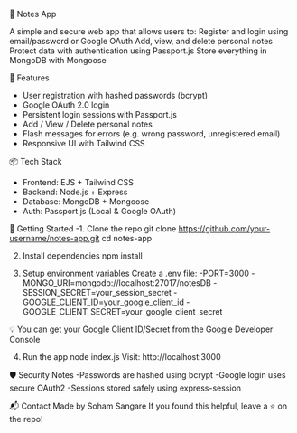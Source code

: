 📝 Notes App

A simple and secure web app that allows users to:
Register and login using email/password or Google OAuth
Add, view, and delete personal notes
Protect data with authentication using Passport.js
Store everything in MongoDB with Mongoose

🔐 Features
- User registration with hashed passwords (bcrypt)
- Google OAuth 2.0 login
- Persistent login sessions with Passport.js
- Add / View / Delete personal notes
- Flash messages for errors (e.g. wrong password, unregistered email)
- Responsive UI with Tailwind CSS


📦 Tech Stack
- Frontend: EJS + Tailwind CSS
- Backend: Node.js + Express
- Database: MongoDB + Mongoose
- Auth: Passport.js (Local & Google OAuth)


🚀 Getting Started
-1. Clone the repo
git clone https://github.com/your-username/notes-app.git
cd notes-app

2. Install dependencies
npm install

3. Setup environment variables
Create a .env file:
-PORT=3000
-MONGO_URI=mongodb://localhost:27017/notesDB
-SESSION_SECRET=your_session_secret
-GOOGLE_CLIENT_ID=your_google_client_id
-GOOGLE_CLIENT_SECRET=your_google_client_secret

💡 You can get your Google Client ID/Secret from the Google Developer Console

4. Run the app
node index.js
Visit: http://localhost:3000

🛡 Security Notes
-Passwords are hashed using bcrypt
-Google login uses secure OAuth2
-Sessions stored safely using express-session

📬 Contact
Made by Soham Sangare
If you found this helpful, leave a ⭐ on the repo!
